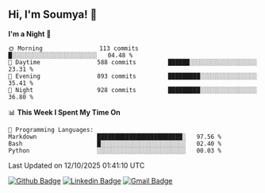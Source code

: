 ## Hi, I'm Soumya! 👋

<!--START_SECTION:waka-->
**I'm a Night 🦉** 

```text
🌞 Morning                113 commits         █░░░░░░░░░░░░░░░░░░░░░░░░   04.48 % 
🌆 Daytime                588 commits         ██████░░░░░░░░░░░░░░░░░░░   23.31 % 
🌃 Evening                893 commits         █████████░░░░░░░░░░░░░░░░   35.41 % 
🌙 Night                  928 commits         █████████░░░░░░░░░░░░░░░░   36.80 % 
```


📊 **This Week I Spent My Time On** 

```text
💬 Programming Languages: 
Markdown                 ████████████████████████░   97.56 % 
Bash                     █░░░░░░░░░░░░░░░░░░░░░░░░   02.40 % 
Python                   ░░░░░░░░░░░░░░░░░░░░░░░░░   00.03 % 
```


 Last Updated on 12/10/2025 01:41:10 UTC
<!--END_SECTION:waka-->

[![Github Badge](https://img.shields.io/badge/-rubyruins-grey?style=for-the-badge&logo=github&logoColor=white&link=https://github.com/rubyruins/)](https://www.github.com/rubyruins/) 
[![Linkedin Badge](https://img.shields.io/badge/-Soumya%20Parekh-0072b1?style=for-the-badge&logo=Linkedin&logoColor=white&link=https://www.linkedin.com/in/Soumya-Parekh/)](https://www.linkedin.com/in/Soumya-Parekh/) 
[![Gmail Badge](https://img.shields.io/badge/-soumyaparekh.me@gmail.com-c14438?style=for-the-badge&logo=Gmail&logoColor=white&link=mailto:soumyaparekh.me@gmail.com)](mailto:soumyaparekh.me@gmail.com) 
